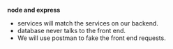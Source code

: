 **node and express**
* services will match the services on our backend.
* database never talks to the front end.
* We will use postman to fake the front end requests.

